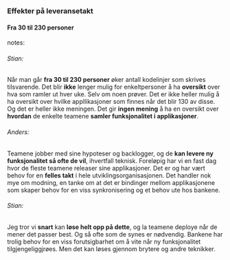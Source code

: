 ### Effekter på leveransetakt

#### Fra 30 til 230 personer


notes:
###### Stian:
Når man går **fra 30 til 230 personer** øker antall kodelinjer som skrives tilsvarende. Det blir **ikke** lenger mulig for enkeltpersoner å ha **oversikt** over hva som ramler ut hver uke. Selv om noen prøver. Det er ikke heller mulig å ha oversikt over hvilke appllikasjoner som finnes når det blir 130 av disse. Og det er heller ikke meningen. Det gir **ingen mening** å ha en oversikt over **hvordan** de enkelte teamene **samler funksjonalitet i applikasjoner**. 

###### Anders:
Teamene jobber med sine hypoteser og backlogger, og de **kan levere ny funksjonalitet så ofte de vil**, ihvertfall teknisk. Foreløpig har vi en fast dag hvor de fleste teamene releaser sine applikasjoner. Det er og har vært behov for en **felles takt** i hele utviklingsorganisasjonen. Det handler nok mye om modning, en tanke om at det er bindinger mellom applikasjonene som skaper behov for en viss synkronisering og et behov ute hos bankene. 

###### Stian:
Jeg tror vi **snart** kan **løse helt opp på dette**, og la teamene deploye når de mener det passer best. Og så ofte som de synes er nødvendig. Bankene har trolig behov for en viss forutsigbarhet om å vite når ny funksjonalitet tilgjengeliggjrøes. Men det kan løses gjennom brytere og andre teknikker. 
